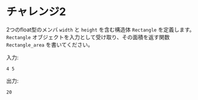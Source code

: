 # チャレンジ2

2つのfloat型のメンバ `width` と `height` を含む構造体 `Rectangle` を定義します。`Rectangle` オブジェクトを入力として受け取り、その面積を返す関数 `Rectangle_area` を書いてください。

入力:

```
4 5
```

出力:

```
20
```

